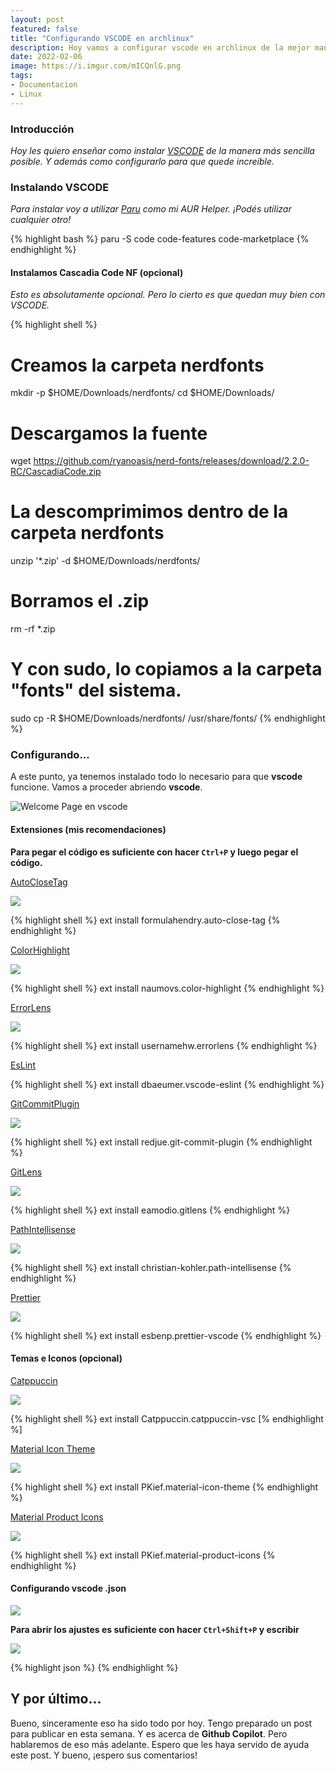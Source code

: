 ```yaml
---
layout: post
featured: false
title: "Configurando VSCODE en archlinux"
description: Hoy vamos a configurar vscode en archlinux de la mejor manera posible. Nos preparamos para el siguiente post!
date: 2022-02-06
image: https://i.imgur.com/mICQnlG.png
tags:
- Documentacion
- Linux
---
```


### Introducción 

_Hoy les quiero enseñar como instalar [VSCODE](https://github.com/microsoft/vscode) de la manera más sencilla posible. Y además como configurarlo para que quede increíble._

### Instalando VSCODE

_Para instalar voy a utilizar [Paru](https://github.com/Morganamilo/paru) como mi AUR Helper. ¡Podés utilizar cualquier otro!_

{% highlight bash %}
paru -S code code-features code-marketplace
{% endhighlight %}

#### Instalamos Cascadia Code NF (opcional)

_Esto es absolutamente opcional. Pero lo cierto es que quedan muy bien con VSCODE._ 

{% highlight shell %}
# Creamos la carpeta nerdfonts
mkdir -p $HOME/Downloads/nerdfonts/
cd $HOME/Downloads/
# Descargamos la fuente 
wget https://github.com/ryanoasis/nerd-fonts/releases/download/2.2.0-RC/CascadiaCode.zip
# La descomprimimos dentro de la carpeta nerdfonts 
unzip '*.zip' -d $HOME/Downloads/nerdfonts/
# Borramos el .zip 
rm -rf *.zip
# Y con sudo, lo copiamos a la carpeta "fonts" del sistema.
sudo cp -R $HOME/Downloads/nerdfonts/ /usr/share/fonts/
{% endhighlight %}

### Configurando...

A este punto, ya tenemos instalado todo lo necesario para que **vscode** funcione.
Vamos a proceder abriendo **vscode**.

![Welcome Page en vscode](https://i.imgur.com/YoJIMbk.png)

#### Extensiones (mis recomendaciones)

**Para pegar el código es suficiente con hacer `Ctrl+P` y luego pegar el código.**

[AutoCloseTag](https://marketplace.visualstudio.com/items?itemName=formulahendry.auto-close-tag)

![](https://github.com/formulahendry/vscode-auto-close-tag/raw/HEAD/images/usage.gif)

{% highlight shell %}
ext install formulahendry.auto-close-tag
{% endhighlight %}

[ColorHighlight](https://marketplace.visualstudio.com/items?itemName=naumovs.color-highlight)

![](https://i.imgur.com/Xtl6NQ4.png)

{% highlight shell %}
ext install naumovs.color-highlight
{% endhighlight %}

[ErrorLens](https://marketplace.visualstudio.com/items?itemName=usernamehw.errorlens)

![](https://raw.githubusercontent.com/usernamehw/vscode-error-lens/master/img/demo.png)

{% highlight shell %}
ext install usernamehw.errorlens
{% endhighlight %}

[EsLint](https://marketplace.visualstudio.com/items?itemName=dbaeumer.vscode-eslint)

{% highlight shell %}
ext install dbaeumer.vscode-eslint
{% endhighlight %}

[GitCommitPlugin](https://marketplace.visualstudio.com/items?itemName=redjue.git-commit-plugin)

![](https://github.com/RedJue/git-commit-plugin/raw/HEAD/assets/open.gif)

{% highlight shell %}
ext install redjue.git-commit-plugin
{% endhighlight %}

[GitLens](https://marketplace.visualstudio.com/items?itemName=eamodio.gitlens)

![](https://raw.githubusercontent.com/eamodio/vscode-gitlens/main/images/docs/revision-navigation.gif)

{% highlight shell %}
ext install eamodio.gitlens
{% endhighlight %}

[PathIntellisense](https://marketplace.visualstudio.com/items?itemName=christian-kohler.path-intellisense)

![](https://i.giphy.com/iaHeUiDeTUZuo.gif)

{% highlight shell %}
ext install christian-kohler.path-intellisense
{% endhighlight %}

[Prettier](https://marketplace.visualstudio.com/items?itemName=esbenp.prettier-vscode)

![](https://i.imgur.com/WB7tnvT.png)

{% highlight shell %}
ext install esbenp.prettier-vscode
{% endhighlight %}

#### Temas e Iconos (opcional)

[Catppuccin](https://marketplace.visualstudio.com/items?itemName=Catppuccin.catppuccin-vsc)

![](https://raw.githubusercontent.com/catppuccin/vscode/main/assets/ss.png)

{% highlight shell %}
ext install Catppuccin.catppuccin-vsc
[% endhighlight %]

[Material Icon Theme](https://marketplace.visualstudio.com/items?itemName=PKief.material-icon-theme)

![](https://raw.githubusercontent.com/PKief/vscode-material-icon-theme/main/images/fileIcons.png)

{% highlight shell %}
ext install PKief.material-icon-theme
{% endhighlight %}

[Material Product Icons](https://marketplace.visualstudio.com/items?itemName=PKief.material-product-icons)

![](https://raw.githubusercontent.com/PKief/vscode-material-product-icons/main/images/preview.png)

{% highlight shell %}
ext install PKief.material-product-icons
{% endhighlight %}

#### Configurando vscode .json

![](https://i.imgur.com/T7D02kQ.png)

**Para abrir los ajustes es suficiente con hacer `Ctrl+Shift+P` y escribir**

![](https://i.imgur.com/ifo1JiX.png)

{% highlight json %}
{% endhighlight %}

## Y por último...

Bueno, sinceramente eso ha sido todo por hoy. Tengo preparado un post para publicar en esta semana.
Y es acerca de **Github Copilot**. Pero hablaremos de eso más adelante. Espero que les haya servido
de ayuda este post. Y bueno, ¡espero sus comentarios!
